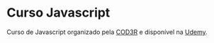# Curso Javascript

Curso de Javascript organizado pela [COD3R](https://www.cod3r.com.br/) e disponível na [Udemy](https://www.udemy.com/course/curso-web/).